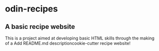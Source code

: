 # odin-recipes
A basic recipe website
------------------------------------------------------------------------
This is a project aimed at developing basic HTML skills through the making of a  Add README.md descriptioncookie-cutter recipe website!